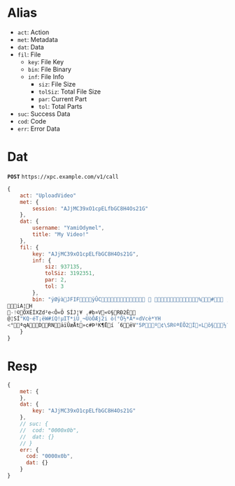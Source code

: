 # Alias

* `act`: Action
* `met`: Metadata
* `dat`: Data
* `fil`: File
    * `key`: File Key
    * `bin`: File Binary
    * `inf`: File Info
        * `siz`: File Size
        * `tolSiz`: Total File Size
        * `par`: Current Part
        * `tol`: Total Parts
* `suc`: Success Data
* `cod`: Code
* `err`: Error Data

# Dat

**`POST`** `https://xpc.example.com/v1/call`

```js
{
    act: "UploadVideo"
    met: {
        session: "AJjMC39xO1cpELfbGC8H4Os21G"
    },
    dat: {
        username: "YamiOdymel",
        title: "My Video!"
    },
    fil: {
        key: "AJjMC39xO1cpELfbGC8H4Os21G",
        inf: {
            siz: 937135,
            tolSiz: 3192351,
            par: 2,
            tol: 3
        },
        bin: "ÿØÿàJFIFÿÛC  %# , #&')*)-0-(0%()(ÿÛC   (((((((((((((((((((((((((((((((((((((((((((((((((((ÿÀTG"ÿÄ ÿÄµ}!1AQa"q2¡#B±ÁRÑð$3br %&'()*456789:CDEFGHIJSTUVWXYZcdefghijstuvwxyz¢£¤¥¦§¨©ª²³´µ¶·¸¹ºÂÃÄÅÆÇÈÉÊÒÓÔÕÖ×ØÙÚáâãäåæçèéêñòóôõö÷øùúÿÄ	ÿÄµw!1AQaq"2B¡±Á	#3RðbrÑ $4á%ñ&'()*56789:CDEFGHIJSTUVWXYZcdefghijstuvwxyz¢£¤¥¦§¨©ª²³´µ¶·¸¹ºÂÃÄÅÆÇÈÉÊÒÓÔÕÖ×ØÙÚâãäåæçèéêòóôõö÷øùúÿÚ?¥rÒ%Éèjj{À>Ñ.:f«úSÃÓ	ÍÒS)
iA¦H
-!©ÕXÉÍXZd²e<Ô«Ö SÍJ¦¥ ,#b¤V«©§RÐ2Ê
@¦SÍ"KQ·éT¡ëW#íQ!µIT*iÛ¸¬ÚòÔÆj2i ò(°Õ½*Â*¤dVcè*YH
<°ªqADRNäïÛæÅt»c#Þ¹K¶Ëí ´6ëV"5Pº¢\SR©ªÈÕ2Í¤Lô§½?<T7g­(¨³ÏzNiÀô§¨ö¦JÄP:Ó7Q¸R°;Ó"
    }
}
```

# Resp

```js
{
    met: {
    },
    dat: {
        key: "AJjMC39xO1cpELfbGC8H4Os21G"
    },
    // suc: {
    //  cod: "0000x0b",
    //  dat: {}
    // }
    err: {
      cod: "0000x0b",
      dat: {}
    }
}
```
